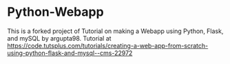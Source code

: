 # Python-Webapp
This is a forked project of Tutorial on making a Webapp using Python, Flask, and mySQL by argupta98. Tutorial at https://code.tutsplus.com/tutorials/creating-a-web-app-from-scratch-using-python-flask-and-mysql--cms-22972 
